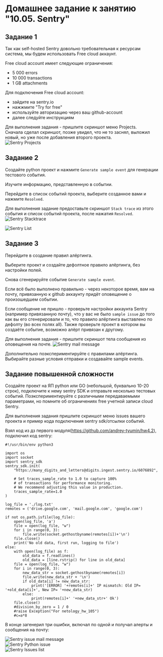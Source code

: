 # Домашнее задание к занятию "10.05. Sentry"

## Задание 1

Так как self-hosted Sentry довольно требовательная к ресурсам система, мы будем использовать Free cloud аккаунт.

Free cloud account имеет следующие ограничения:
- 5 000 errors
- 10 000 transactions
- 1 GB attachments

Для подключения Free cloud account:
- зайдите на sentry.io
- нажжмите "Try for free"
- используйте авторизацию через ваш github-account
- далее следуйте инструкциям

Для выполнения задания - пришлите скриншот меню Projects.  
Сначала сделал скриншот, позже увидел, что не то заснял, выложил новый, но уже после добавления второго проекта.  
![Sentry Projects](sentry_projects_new.png)

## Задание 2

Создайте python проект и нажмите `Generate sample event` для генерации тестового события.

Изучите информацию, представленную в событии.

Перейдите в список событий проекта, выберите созданное вами и нажмите `Resolved`.

Для выполнения задание предоставьте скриншот `Stack trace` из этого события и список событий проекта, 
после нажатия `Resolved`.
![Sentry Stacktrace](sentry_stacktrace.png)

![Sentry List](sentry_events.png)

## Задание 3

Перейдите в создание правил алёртинга.

Выберите проект и создайте дефолтное правило алёртинга, без настройки полей.

Снова сгенерируйте событие `Generate sample event`.

Если всё было выполнено правильно - через некоторое время, вам на почту, привязанную к github аккаунту придёт
оповещение о произошедшем событии.

Если сообщение не пришло - проверьте настройки аккаунта Sentry (например привязанную почту), что у вас не было 
`sample issue` до того как вы его сгенерировали и то, что правило алёртинга выставлено по дефолту (во всех полях all).
Также проверьте проект в котором вы создаёте событие, возможно алёрт привязан к другому.

Для выполнения задания - пришлите скриншот тела сообщения из оповещения на почте.
![Sentry mail message](sentry_mail_message.png)

Дополнительно поэкспериментируйте с правилами алёртинга. 
Выбирайте разные условия отправки и создавайте sample events. 

## Задание повышенной сложности

Создайте проект на ЯП python или GO (небольшой, буквально 10-20 строк), подключите к нему sentry SDK и отправьте несколько тестовых событий.
Поэкспериментируйте с различными передаваемыми параметрами, но помните об ограничениях free учетной записи cloud Sentry.

Для выполнения задания пришлите скриншот меню issues вашего проекта и 
пример кода подключения sentry sdk/отсылки событий.

Взял код из дз первого модуля(https://github.com/andrey-tyumin/hw4.2), подключил код sentry:
```
#!/usr/bin/env python3

import os
import socket
import sentry_sdk
sentry_sdk.init(
    "https://many_digits_and_letters@digits.ingest.sentry.io/6076892",

    # Set traces_sample_rate to 1.0 to capture 100%
    # of transactions for performance monitoring.
    # We recommend adjusting this value in production.
    traces_sample_rate=1.0
)

log_file = './log.txt'
remotes = ('drive.google.com', 'mail.google.com', 'google.com')

if not os.path.isfile(log_file):
    open(log_file, 'a')
    file = open(log_file, "w")
    for i in range(0, 3):
        file.write(socket.gethostbyname(remotes[i])+'\n')
    file.close()
    print('No old data, first run, logging to file')
else:
    with open(log_file) as f:
        old_data = f.readlines()
        old_data = [line.rstrip() for line in old_data]
    file = open(log_file, "w")
    for i in range(0, 3):
        new_data_str = socket.gethostbyname(remotes[i])
        file.write(new_data_str + '\n')
        if old_data[i] != new_data_str:
            print('[ERROR] '+remotes[i]+' IP mismatch: Old IP= '+old_data[i]+', New IP= '+new_data_str)
        else:
            print(remotes[i]+' '+new_data_str+' Ok')
    file.close()
    #division_by_zero = 1 / 0
    #raise Exception("For netology_hw_105")
    #c=a*8
```
В конце загенерил три ошибки, включал по одной и получал алерты и сообщения на почту:

![Sentry issue mail message](sentry_issue_mail_message.png)  
![Sentry Python issue](sentry_python_issue.png)  
![Sentry Issues list](sentry_issues_list.png)  


